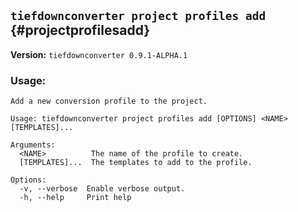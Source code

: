 ## `tiefdownconverter project profiles add` {#projectprofilesadd}

**Version:** `tiefdownconverter 0.9.1-ALPHA.1`

### Usage:
```
Add a new conversion profile to the project.

Usage: tiefdownconverter project profiles add [OPTIONS] <NAME> [TEMPLATES]...

Arguments:
  <NAME>          The name of the profile to create.
  [TEMPLATES]...  The templates to add to the profile.

Options:
  -v, --verbose  Enable verbose output.
  -h, --help     Print help
```

